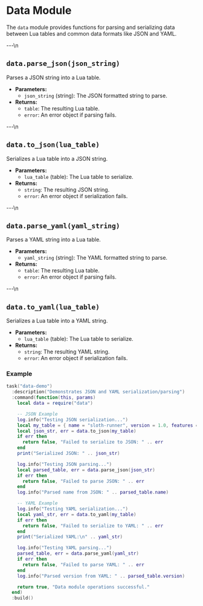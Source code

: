 # Data Module

The `data` module provides functions for parsing and serializing data between Lua tables and common data formats like JSON and YAML.

---\n

## `data.parse_json(json_string)`

Parses a JSON string into a Lua table.

*   **Parameters:**
    *   `json_string` (string): The JSON formatted string to parse.
*   **Returns:**
    *   `table`: The resulting Lua table.
    *   `error`: An error object if parsing fails.

---\n

## `data.to_json(lua_table)`

Serializes a Lua table into a JSON string.

*   **Parameters:**
    *   `lua_table` (table): The Lua table to serialize.
*   **Returns:**
    *   `string`: The resulting JSON string.
    *   `error`: An error object if serialization fails.

---\n

## `data.parse_yaml(yaml_string)`

Parses a YAML string into a Lua table.

*   **Parameters:**
    *   `yaml_string` (string): The YAML formatted string to parse.
*   **Returns:**
    *   `table`: The resulting Lua table.
    *   `error`: An error object if parsing fails.

---\n

## `data.to_yaml(lua_table)`

Serializes a Lua table into a YAML string.

*   **Parameters:**
    *   `lua_table` (table): The Lua table to serialize.
*   **Returns:**
    *   `string`: The resulting YAML string.
    *   `error`: An error object if serialization fails.

### Example

```lua
task("data-demo")
  :description("Demonstrates JSON and YAML serialization/parsing")
  :command(function(this, params)
    local data = require("data")

    -- JSON Example
    log.info("Testing JSON serialization...")
    local my_table = { name = "sloth-runner", version = 1.0, features = { "tasks", "lua" } }
    local json_str, err = data.to_json(my_table)
    if err then
      return false, "Failed to serialize to JSON: " .. err
    end
    print("Serialized JSON: " .. json_str)

    log.info("Testing JSON parsing...")
    local parsed_table, err = data.parse_json(json_str)
    if err then
      return false, "Failed to parse JSON: " .. err
    end
    log.info("Parsed name from JSON: " .. parsed_table.name)

    -- YAML Example
    log.info("Testing YAML serialization...")
    local yaml_str, err = data.to_yaml(my_table)
    if err then
      return false, "Failed to serialize to YAML: " .. err
    end
    print("Serialized YAML:\n" .. yaml_str)

    log.info("Testing YAML parsing...")
    parsed_table, err = data.parse_yaml(yaml_str)
    if err then
      return false, "Failed to parse YAML: " .. err
    end
    log.info("Parsed version from YAML: " .. parsed_table.version)

    return true, "Data module operations successful."
  end)
  :build()
```

